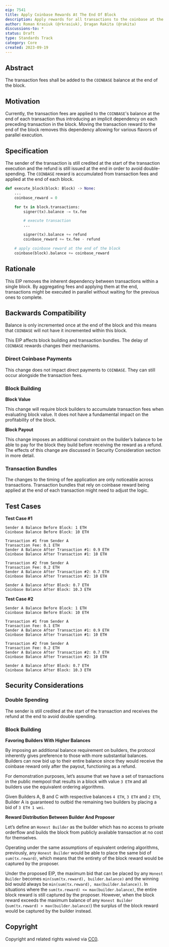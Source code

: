 ```yaml
---
eip: 7541
title: Apply Coinbase Rewards At The End Of Block
description: Apply rewards for all transactions to the coinbase at the end of the block.
author: Roman Krasiuk (@rkrasiuk), Dragan Rakita (@rakita)
discussions-to: *
status: Draft
type: Standards Track
category: Core
created: 2023-09-19
---
```


## Abstract

The transaction fees shall be added to the `COINBASE` balance at the end of the block.

## Motivation

Currently, the transaction fees are applied to the `COINBASE`'s balance at the end of each transaction thus introducing an implicit dependency on each preceding transaction in the block. Moving the transaction reward to the end of the block removes this dependency allowing for various flavors of parallel execution.

## Specification

The sender of the transaction is still credited at the start of the transaction execution and the refund is still issued at the end in order to avoid double-spending. The `COINBASE` reward is accumulated from transaction fees and applied at the end of each block.

```python
def execute_block(block: Block) -> None:
	...
	coinbase_reward = 0

	for tx in block.transactions:
		signer(tx).balance -= tx.fee

		# execute transaction
		...

		signer(tx).balance += refund
		coinbase_reward += tx.fee - refund 

	# apply coinbase reward at the end of the block
	coinbase(block).balance += coinbase_reward
```

## Rationale

This EIP removes the inherent dependency between transactions within a single block. By aggregating fees and applying them at the end, transactions might be executed in parallel without waiting for the previous ones to complete.

## Backwards Compatibility

Balance is only incremented once at the end of the block and this means that `COINBASE` will not have it incremented within this block.

This EIP affects block building and transaction bundles. The delay of `COINBASE` rewards changes their mechanisms.

### Direct Coinbase Payments

This change does not impact direct payments to `COINBASE`. They can still occur alongside the transaction fees.

### Block Building

**Block Value**

This change will require block builders to accumulate transaction fees when evaluating block value. It does not have a fundamental impact on the profitability of the block.

**Block Payout**

This change imposes an additional constraint on the builder’s balance to be able to pay for the block they build before receiving the reward as a refund. The effects of this change are discussed in Security Consideration section in more detail.

### Transaction Bundles

The changes to the timing of fee application are only noticeable across transactions. Transaction bundles that rely on coinbase reward being applied at the end of each transaction might need to adjust the logic.

## Test Cases

**Test Case #1**

```
Sender A Balance Before Block: 1 ETH
Coinbase Balance Before Block: 10 ETH

Transaction #1 from Sender A
Transaction Fee: 0.1 ETH
Sender A Balance After Transaction #1: 0.9 ETH
Coinbase Balance After Transaction #1: 10 ETH

Transaction #2 from Sender A
Transaction Fee: 0.2 ETH 
Sender A Balance After Transaction #2: 0.7 ETH
Coinbase Balance After Transaction #2: 10 ETH

Sender A Balance After Block: 0.7 ETH
Coinbase Balance After Block: 10.3 ETH
```

**Test Case #2**

```
Sender A Balance Before Block: 1 ETH
Coinbase Balance Before Block: 10 ETH

Transaction #1 from Sender A
Transaction Fee: 0.1 ETH
Sender A Balance After Transaction #1: 0.9 ETH
Coinbase Balance After Transaction #1: 10 ETH

Transaction #2 from Sender A
Transaction Fee: 0.2 ETH 
Sender A Balance After Transaction #2: 0.7 ETH
Coinbase Balance After Transaction #2: 10 ETH

Sender A Balance After Block: 0.7 ETH
Coinbase Balance After Block: 10.3 ETH
```

## Security Considerations

### Double Spending

The sender is still credited at the start of the transaction and receives the refund at the end to avoid double spending.

### Block Building

**Favoring Builders With Higher Balances**

By imposing an additional balance requirement on builders, the protocol inherently gives preference to those with more substantial balances. Builders can now bid up to their entire balance since they would receive the coinbase reward only after the payout, functioning as a refund.

For demonstration purposes, let’s assume that we have a set of transactions in the public mempool that results in a block with value `3 ETH`  and all builders use the equivalent ordering algorithms.

Given Builders A, B and C with respective balances `4 ETH`, `3 ETH` and `2 ETH`, Builder A is guaranteed to outbid the remaining two builders by placing a bid of `3 ETH 1 wei`.

**Reward Distribution Between Builder And Proposer**

Let’s define an `Honest Builder` as the builder which has no access to private orderflow and builds the block from publicly available transaction at no cost for themselves.

Operating under the same assumptions of equivalent ordering algorithms, previously, any `Honest Builder` would be able to place the same bid of `sum(tx.reward)`, which means that the entirety of the block reward would be captured by the proposer.

Under the proposed EIP, the maximum bid that can be placed by any `Honest Builder` becomes `min(sum(tx.reward), builder.balance)` and the winning bid would always be `min(sum(tx.reward), max(builder.balance))`. In situations where the `sum(tx.reward) <= max(builder.balance)`, the entire block reward is still captured by the proposer. However, when the block reward exceeds the maximum balance of any `Honest Builder` (`sum(tx.reward) > max(builder.balance)`) the surplus of the block reward would be captured by the builder instead.

## Copyright

Copyright and related rights waived via [CC0](../LICENSE.md).

